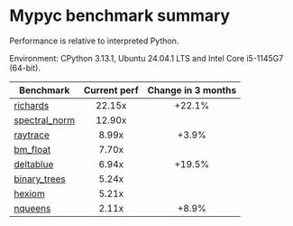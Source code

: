 # Mypyc benchmark summary

Performance is relative to interpreted Python.

Environment: CPython 3.13.1, Ubuntu 24.04.1 LTS and Intel Core i5-1145G7 (64-bit).

| Benchmark | Current perf | Change in 3 months |
| --- | :---: | :---: |
| [richards](benchmarks/richards.md) | 22.15x | +22.1% |
| [spectral_norm](benchmarks/spectral_norm.md) | 12.90x |  |
| [raytrace](benchmarks/raytrace.md) | 8.99x | +3.9% |
| [bm_float](benchmarks/bm_float.md) | 7.70x |  |
| [deltablue](benchmarks/deltablue.md) | 6.94x | +19.5% |
| [binary_trees](benchmarks/binary_trees.md) | 5.24x |  |
| [hexiom](benchmarks/hexiom.md) | 5.21x |  |
| [nqueens](benchmarks/nqueens.md) | 2.11x | +8.9% |
